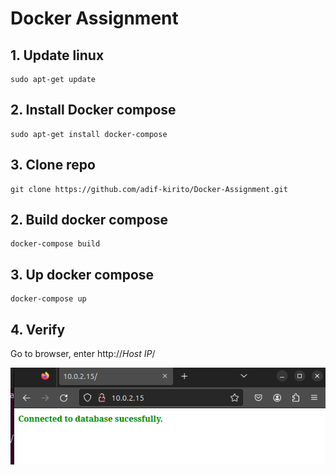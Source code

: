 # Docker Assignment

<!-- ----------------------------------------------------- -->
## 1. Update linux

```
sudo apt-get update
```

## 2. Install Docker compose

```
sudo apt-get install docker-compose
```

## 3. Clone repo

```
git clone https://github.com/adif-kirito/Docker-Assignment.git
```

## 2. Build docker compose

```
docker-compose build
```

## 3. Up docker compose

```
docker-compose up
```

## 4. Verify

Go to browser, enter http://*Host IP*/

![Alt text](https://github.com/adif-kirito/Docker-Assignment/blob/main/img/Capture.PNG)

